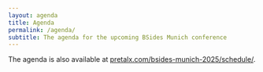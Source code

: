 ```yaml
---
layout: agenda
title: Agenda
permalink: /agenda/
subtitle: The agenda for the upcoming BSides Munich conference
---
```


The agenda is also available at [pretalx.com/bsides-munich-2025/schedule/](https://pretalx.com/bsides-munich-2025/schedule/).